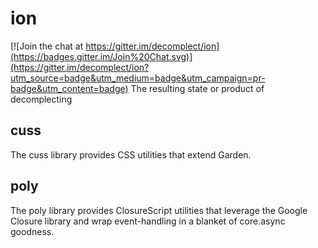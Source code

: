 # ion

[![Join the chat at https://gitter.im/decomplect/ion](https://badges.gitter.im/Join%20Chat.svg)](https://gitter.im/decomplect/ion?utm_source=badge&utm_medium=badge&utm_campaign=pr-badge&utm_content=badge)
The resulting state or product of decomplecting

## cuss

The cuss library provides CSS utilities that extend Garden.

## poly

The poly library provides ClosureScript utilities that leverage the Google
Closure library and wrap event-handling in a blanket of core.async goodness.
